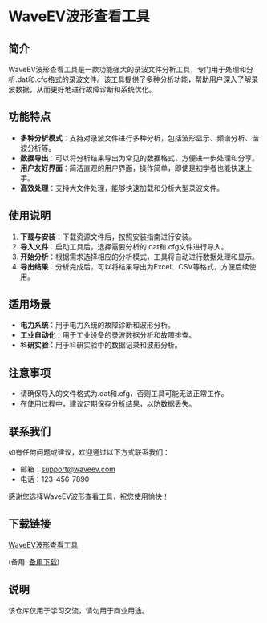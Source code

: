 # WaveEV波形查看工具

## 简介

WaveEV波形查看工具是一款功能强大的录波文件分析工具，专门用于处理和分析.dat和.cfg格式的录波文件。该工具提供了多种分析功能，帮助用户深入了解录波数据，从而更好地进行故障诊断和系统优化。

## 功能特点

- **多种分析模式**：支持对录波文件进行多种分析，包括波形显示、频谱分析、谐波分析等。
- **数据导出**：可以将分析结果导出为常见的数据格式，方便进一步处理和分享。
- **用户友好界面**：简洁直观的用户界面，操作简单，即使是初学者也能快速上手。
- **高效处理**：支持大文件处理，能够快速加载和分析大型录波文件。

## 使用说明

1. **下载与安装**：下载资源文件后，按照安装指南进行安装。
2. **导入文件**：启动工具后，选择需要分析的.dat和.cfg文件进行导入。
3. **开始分析**：根据需求选择相应的分析模式，工具将自动进行数据处理和显示。
4. **导出结果**：分析完成后，可以将结果导出为Excel、CSV等格式，方便后续使用。

## 适用场景

- **电力系统**：用于电力系统的故障诊断和波形分析。
- **工业自动化**：用于工业设备的录波数据分析和故障排查。
- **科研实验**：用于科研实验中的数据记录和波形分析。

## 注意事项

- 请确保导入的文件格式为.dat和.cfg，否则工具可能无法正常工作。
- 在使用过程中，建议定期保存分析结果，以防数据丢失。

## 联系我们

如有任何问题或建议，欢迎通过以下方式联系我们：

- 邮箱：support@waveev.com
- 电话：123-456-7890

感谢您选择WaveEV波形查看工具，祝您使用愉快！

## 下载链接
[WaveEV波形查看工具](https://pan.quark.cn/s/5495441dd429) 

(备用: [备用下载](https://pan.baidu.com/s/1LTB5MBHgm6x2pxVZe-C-OA?pwd=1234))

## 说明

该仓库仅用于学习交流，请勿用于商业用途。
